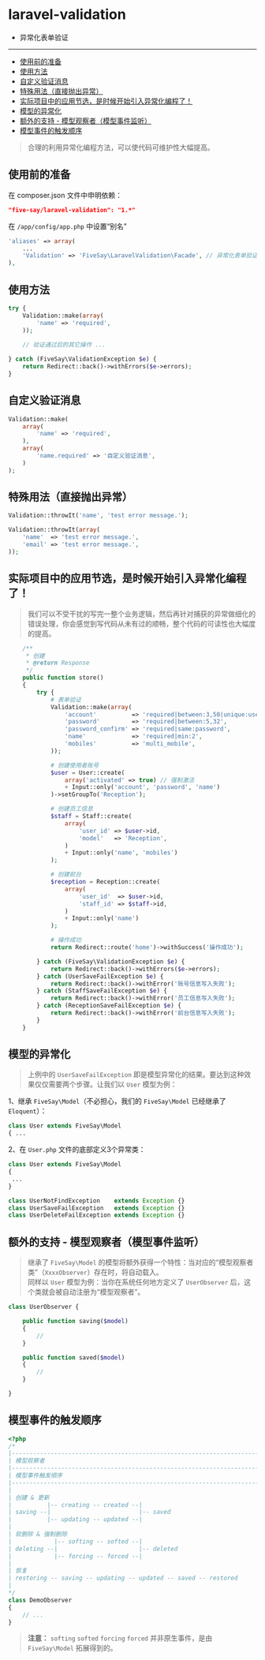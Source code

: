 laravel-validation
==================

- 异常化表单验证

---

- [使用前的准备](#1)
- [使用方法](#2)
- [自定义验证消息](#3)
- [特殊用法（直接抛出异常）](#4)
- [实际项目中的应用节选，是时候开始引入异常化编程了！](#5)
- [模型的异常化](#6)
- [额外的支持 - 模型观察者（模型事件监听）](#7)
- [模型事件的触发顺序](#8)

> 合理的利用异常化编程方法，可以使代码可维护性大幅提高。

<a name="1"></a>
## 使用前的准备

在 composer.json 文件中申明依赖：

```json
"five-say/laravel-validation": "1.*"
```

在 `/app/config/app.php` 中设置“别名”

```php
'aliases' => array(
    ...
    'Validation' => 'FiveSay\LaravelValidation\Facade', // 异常化表单验证
),
```

<a name="2"></a>
## 使用方法

```php
try {
    Validation::make(array(
        'name' => 'required',
    ));
    
    // 验证通过后的其它操作 ...

} catch (FiveSay\ValidationException $e) {
    return Redirect::back()->withErrors($e->errors);
}
```

<a name="3"></a>
## 自定义验证消息

```php
Validation::make(
    array(
        'name' => 'required',
    ),
    array(
        'name.required' => '自定义验证消息',
    )
);
```

<a name="4"></a>
## 特殊用法（直接抛出异常）

```php
Validation::throwIt('name', 'test error message.');
```

```php
Validation::throwIt(array(
    'name'  => 'test error message.',
    'email' => 'test error message.',
));
```

<a name="5"></a>
## 实际项目中的应用节选，是时候开始引入异常化编程了！

> 我们可以不受干扰的写完一整个业务逻辑，然后再针对捕获的异常做细化的错误处理，你会感觉到写代码从未有过的顺畅，整个代码的可读性也大幅度的提高。

```php
    /**
     * 创建
     * @return Response
     */
    public function store()
    {
        try {
            # 表单验证
            Validation::make(array(
                'account'          => 'required|between:3,50|unique:users',
                'password'         => 'required|between:5,32',
                'password_confirm' => 'required|same:password',
                'name'             => 'required|min:2',
                'mobiles'          => 'multi_mobile',
            ));

            # 创建使用者账号
            $user = User::create(
                array('activated' => true) // 强制激活
                + Input::only('account', 'password', 'name')
            )->setGroupTo('Reception');

            # 创建员工信息
            $staff = Staff::create(
                array(
                    'user_id' => $user->id,
                    'model'   => 'Reception',
                )
                + Input::only('name', 'mobiles')
            );

            # 创建前台
            $reception = Reception::create(
                array(
                    'user_id'  => $user->id,
                    'staff_id' => $staff->id,
                )
                + Input::only('name')
            );

            # 操作成功
            return Redirect::route('home')->withSuccess('操作成功');

        } catch (FiveSay\ValidationException $e) {
            return Redirect::back()->withErrors($e->errors);
        } catch (UserSaveFailException $e) {
            return Redirect::back()->withError('账号信息写入失败');
        } catch (StaffSaveFailException $e) {
            return Redirect::back()->withError('员工信息写入失败');
        } catch (ReceptionSaveFailException $e) {
            return Redirect::back()->withError('前台信息写入失败');
        }
    }
```

<a name="6"></a>
## 模型的异常化

> 上例中的 `UserSaveFailException` 即是模型异常化的结果。要达到这种效果仅仅需要两个步骤。让我们以 `User` 模型为例：

1、继承 `FiveSay\Model`（不必担心，我们的 `FiveSay\Model` 已经继承了 `Eloquent`）：

```php
class User extends FiveSay\Model
{ ...
```

2、在 `User.php` 文件的底部定义3个异常类：

```php
class User extends FiveSay\Model
{
 ...
}

class UserNotFindException    extends Exception {}
class UserSaveFailException   extends Exception {}
class UserDeleteFailException extends Exception {}
```

<a name="7"></a>
## 额外的支持 - 模型观察者（模型事件监听）

> 继承了 `FiveSay\Model` 的模型将额外获得一个特性：当对应的“模型观察者类”（`XxxxObserver`）存在时，将自动载入。  
> 同样以 `User` 模型为例：当你在系统任何地方定义了 `UserObserver` 后，这个类就会被自动注册为“模型观察者”。

```php
class UserObserver {

    public function saving($model)
    {
        //
    }

    public function saved($model)
    {
        //
    }

}
```

<a name="8"></a>
## 模型事件的触发顺序

```php
<?php
/*
|--------------------------------------------------------------------------
| 模型观察者
|--------------------------------------------------------------------------
| 模型事件触发顺序
|--------------------------------------------------------------------------
|
| 创建 & 更新
|          |-- creating -- created --|
| saving --|                         |-- saved
|          |-- updating -- updated --|
| 
| 软删除 & 强制删除
|            |-- softing -- softed --|
| deleting --|                       |-- deleted
|            |-- forcing -- forced --|
| 
| 恢复
| restoring -- saving -- updating -- updated -- saved -- restored
| 
*/
class DemoObserver
{
    // ...
}
```

> **注意：** `softing` `softed` `forcing` `forced` 并非原生事件，是由 `FiveSay\Model` 拓展得到的。